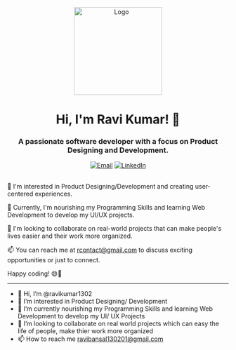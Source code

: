 <div align="center">
  <img src="https://your-domain.com/your-logo.png" alt="Logo" width="200">
  <h1>Hi, I'm Ravi Kumar! 👋</h1>
  <h3>A passionate software developer with a focus on Product Designing and Development.</h3>
  <a href="mailto:rcontact@gmail.com"><img src="https://img.shields.io/badge/Email-Me-D14836?style=flat-square&logo=gmail&logoColor=white" alt="Email"></a>
  <a href="https://linkedin.com/in/your-username"><img src="https://img.shields.io/badge/LinkedIn-Connect-0077B5?style=flat-square&logo=linkedin&logoColor=white" alt="LinkedIn"></a>
</div>

<br />

👀 I'm interested in Product Designing/Development and creating user-centered experiences.

🌱 Currently, I'm nourishing my Programming Skills and learning Web Development to develop my UI/UX projects.

💞️ I'm looking to collaborate on real-world projects that can make people's lives easier and their work more organized.

📫 You can reach me at rcontact@gmail.com to discuss exciting opportunities or just to connect.

Happy coding! 😄🚀


---
- 👋 Hi, I’m @ravikumar1302
- 👀 I’m interested in Product Designing/ Development
- 🌱 I’m currently nourishing my Programming Skills and learning Web Development to develop my UI/ UX Projects
- 💞️ I’m looking to collaborate on real world projects which can easy the life of people, make thier work more organized
- 📫 How to reach me ravibansal130201@gmail.com

<!---
ravikumar1302/ravikumar1302 is a ✨ special ✨ repository because its `README.md` (this file) appears on your GitHub profile.
You can click the Preview link to take a look at your changes.
--->

